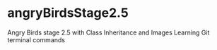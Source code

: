 # angryBirdsStage2.5
Angry Birds stage 2.5 with Class Inheritance and Images
Learning Git terminal commands


